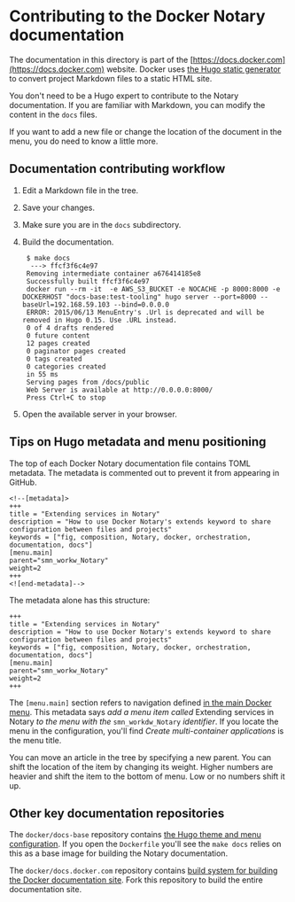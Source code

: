 <!--[metadata]>
+++
draft = true
+++
<![end-metadata]-->

# Contributing to the Docker Notary documentation

The documentation in this directory is part of the [https://docs.docker.com](https://docs.docker.com) website.  Docker uses [the Hugo static generator](https://gohugo.io/getting-started/) to convert project Markdown files to a static HTML site. 

You don't need to be a Hugo expert to contribute to the Notary documentation. If you are familiar with Markdown, you can modify the content in the `docs` files.  

If you want to add a new file or change the location of the document in the menu, you do need to know a little more.

## Documentation contributing workflow

1. Edit a Markdown file in the tree.

2. Save your changes.

3. Make sure you are in the `docs` subdirectory.

4. Build the documentation.

        $ make docs
         ---> ffcf3f6c4e97
        Removing intermediate container a676414185e8
        Successfully built ffcf3f6c4e97
        docker run --rm -it  -e AWS_S3_BUCKET -e NOCACHE -p 8000:8000 -e DOCKERHOST "docs-base:test-tooling" hugo server --port=8000 --baseUrl=192.168.59.103 --bind=0.0.0.0
        ERROR: 2015/06/13 MenuEntry's .Url is deprecated and will be removed in Hugo 0.15. Use .URL instead.
        0 of 4 drafts rendered
        0 future content 
        12 pages created
        0 paginator pages created
        0 tags created
        0 categories created
        in 55 ms
        Serving pages from /docs/public
        Web Server is available at http://0.0.0.0:8000/
        Press Ctrl+C to stop

5. Open the available server in your browser.

## Tips on Hugo metadata and menu positioning

The top of each Docker Notary documentation file contains TOML metadata. The metadata is commented out to prevent it from appearing in GitHub.

    <!--[metadata]>
    +++
    title = "Extending services in Notary"
    description = "How to use Docker Notary's extends keyword to share configuration between files and projects"
    keywords = ["fig, composition, Notary, docker, orchestration, documentation, docs"]
    [menu.main]
    parent="smn_workw_Notary"
    weight=2
    +++
    <![end-metadata]-->  

The metadata alone has this structure:

    +++
    title = "Extending services in Notary"
    description = "How to use Docker Notary's extends keyword to share configuration between files and projects"
    keywords = ["fig, composition, Notary, docker, orchestration, documentation, docs"]
    [menu.main]
    parent="smn_workw_Notary"
    weight=2
    +++
    
The `[menu.main]` section refers to navigation defined [in the main Docker menu](https://github.com/docker/docs-base/blob/hugo/config.toml). This metadata says *add a menu item called* Extending services in Notary *to the menu with the* `smn_workdw_Notary` *identifier*.  If you locate the menu in the configuration, you'll find *Create multi-container applications* is the menu title.

You can move an article in the tree by specifying a new parent. You can shift the location of the item by changing its weight.  Higher numbers are heavier and shift the item to the bottom of menu. Low or no numbers shift it up.


## Other key documentation repositories

The `docker/docs-base` repository contains [the Hugo theme and menu configuration](https://github.com/docker/docs-base). If you open the `Dockerfile` you'll see the `make docs` relies on this as a base image for building the Notary documentation.
    
The `docker/docs.docker.com` repository contains [build system for building the Docker documentation site](https://github.com/docker/docs.docker.com). Fork this repository to build the entire documentation site.
